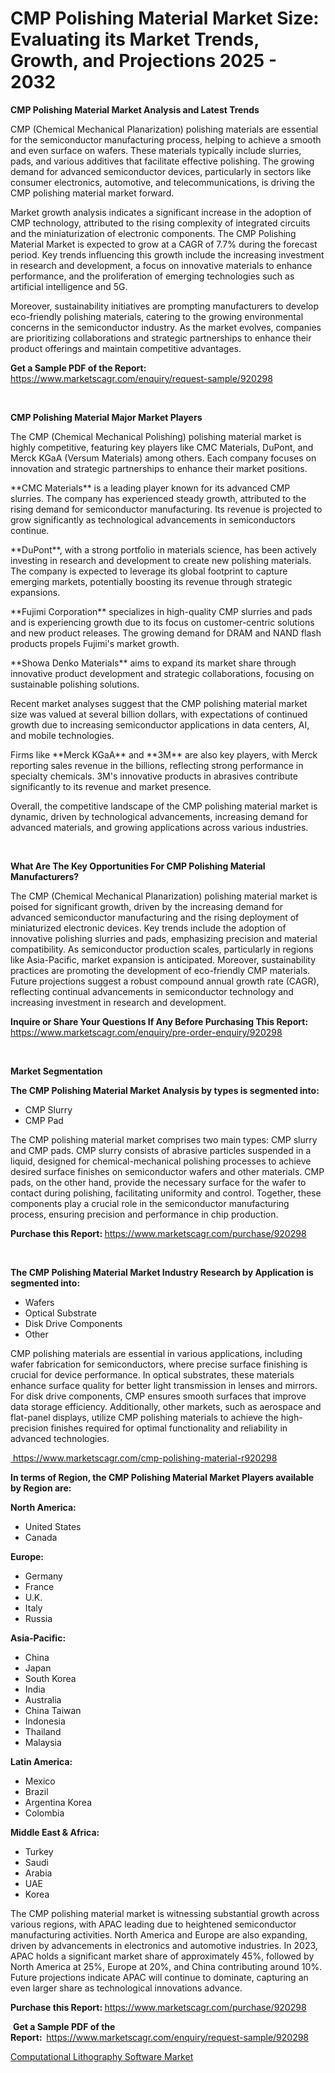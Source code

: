<p><h1>CMP Polishing Material Market Size: Evaluating its Market Trends, Growth, and Projections 2025 - 2032</h1></p><p><strong>CMP Polishing Material Market Analysis and Latest Trends</strong></p>
<p><p>CMP (Chemical Mechanical Planarization) polishing materials are essential for the semiconductor manufacturing process, helping to achieve a smooth and even surface on wafers. These materials typically include slurries, pads, and various additives that facilitate effective polishing. The growing demand for advanced semiconductor devices, particularly in sectors like consumer electronics, automotive, and telecommunications, is driving the CMP polishing material market forward.</p><p>Market growth analysis indicates a significant increase in the adoption of CMP technology, attributed to the rising complexity of integrated circuits and the miniaturization of electronic components. The CMP Polishing Material Market is expected to grow at a CAGR of 7.7% during the forecast period. Key trends influencing this growth include the increasing investment in research and development, a focus on innovative materials to enhance performance, and the proliferation of emerging technologies such as artificial intelligence and 5G.</p><p>Moreover, sustainability initiatives are prompting manufacturers to develop eco-friendly polishing materials, catering to the growing environmental concerns in the semiconductor industry. As the market evolves, companies are prioritizing collaborations and strategic partnerships to enhance their product offerings and maintain competitive advantages.</p></p>
<p><strong>Get a Sample PDF of the Report:&nbsp;</strong> <a href="https://www.marketscagr.com/enquiry/request-sample/920298?utm_campaign=2039&utm_medium=2&utm_source=Github&utm_content=ia&utm_term=07032025&utm_id=cmp-polishing-material">https://www.marketscagr.com/enquiry/request-sample/920298</a></p>
<p>&nbsp;</p>
<p><strong>CMP Polishing Material Major Market Players</strong></p>
<p><p>The CMP (Chemical Mechanical Polishing) polishing material market is highly competitive, featuring key players like CMC Materials, DuPont, and Merck KGaA (Versum Materials) among others. Each company focuses on innovation and strategic partnerships to enhance their market positions.</p><p>**CMC Materials** is a leading player known for its advanced CMP slurries. The company has experienced steady growth, attributed to the rising demand for semiconductor manufacturing. Its revenue is projected to grow significantly as technological advancements in semiconductors continue.</p><p>**DuPont**, with a strong portfolio in materials science, has been actively investing in research and development to create new polishing materials. The company is expected to leverage its global footprint to capture emerging markets, potentially boosting its revenue through strategic expansions.</p><p>**Fujimi Corporation** specializes in high-quality CMP slurries and pads and is experiencing growth due to its focus on customer-centric solutions and new product releases. The growing demand for DRAM and NAND flash products propels Fujimi's market growth.</p><p>**Showa Denko Materials** aims to expand its market share through innovative product development and strategic collaborations, focusing on sustainable polishing solutions.</p><p>Recent market analyses suggest that the CMP polishing material market size was valued at several billion dollars, with expectations of continued growth due to increasing semiconductor applications in data centers, AI, and mobile technologies. </p><p>Firms like **Merck KGaA** and **3M** are also key players, with Merck reporting sales revenue in the billions, reflecting strong performance in specialty chemicals. 3M's innovative products in abrasives contribute significantly to its revenue and market presence.</p><p>Overall, the competitive landscape of the CMP polishing material market is dynamic, driven by technological advancements, increasing demand for advanced materials, and growing applications across various industries.</p></p>
<p>&nbsp;</p>
<p><strong>What Are The Key Opportunities For CMP Polishing Material Manufacturers?</strong></p>
<p><p>The CMP (Chemical Mechanical Planarization) polishing material market is poised for significant growth, driven by the increasing demand for advanced semiconductor manufacturing and the rising deployment of miniaturized electronic devices. Key trends include the adoption of innovative polishing slurries and pads, emphasizing precision and material compatibility. As semiconductor production scales, particularly in regions like Asia-Pacific, market expansion is anticipated. Moreover, sustainability practices are promoting the development of eco-friendly CMP materials. Future projections suggest a robust compound annual growth rate (CAGR), reflecting continual advancements in semiconductor technology and increasing investment in research and development.</p></p>
<p><strong>Inquire or Share Your Questions If Any Before Purchasing This Report:</strong> <a href="https://www.marketscagr.com/enquiry/pre-order-enquiry/920298?utm_campaign=2039&utm_medium=2&utm_source=Github&utm_content=ia&utm_term=07032025&utm_id=cmp-polishing-material">https://www.marketscagr.com/enquiry/pre-order-enquiry/920298</a></p>
<p>&nbsp;</p>
<p><strong>Market Segmentation</strong></p>
<p><strong>The CMP Polishing Material Market Analysis by types is segmented into:</strong></p>
<p><ul><li>CMP Slurry</li><li>CMP Pad</li></ul></p>
<p><p>The CMP polishing material market comprises two main types: CMP slurry and CMP pads. CMP slurry consists of abrasive particles suspended in a liquid, designed for chemical-mechanical polishing processes to achieve desired surface finishes on semiconductor wafers and other materials. CMP pads, on the other hand, provide the necessary surface for the wafer to contact during polishing, facilitating uniformity and control. Together, these components play a crucial role in the semiconductor manufacturing process, ensuring precision and performance in chip production.</p></p>
<p><strong>Purchase this Report:&nbsp;</strong><a href="https://www.marketscagr.com/purchase/920298?utm_campaign=2039&utm_medium=2&utm_source=Github&utm_content=ia&utm_term=07032025&utm_id=cmp-polishing-material">https://www.marketscagr.com/purchase/920298</a></p>
<p>&nbsp;</p>
<p><strong>The CMP Polishing Material Market Industry Research by Application is segmented into:</strong></p>
<p><ul><li>Wafers</li><li>Optical Substrate</li><li>Disk Drive Components</li><li>Other</li></ul></p>
<p><p>CMP polishing materials are essential in various applications, including wafer fabrication for semiconductors, where precise surface finishing is crucial for device performance. In optical substrates, these materials enhance surface quality for better light transmission in lenses and mirrors. For disk drive components, CMP ensures smooth surfaces that improve data storage efficiency. Additionally, other markets, such as aerospace and flat-panel displays, utilize CMP polishing materials to achieve the high-precision finishes required for optimal functionality and reliability in advanced technologies.</p></p>
<p><a href="https://www.marketscagr.com/cmp-polishing-material-r920298?utm_campaign=2039&utm_medium=2&utm_source=Github&utm_content=ia&utm_term=07032025&utm_id=cmp-polishing-material">&nbsp;https://www.marketscagr.com/cmp-polishing-material-r920298</a></p>
<p><strong>In terms of Region, the CMP Polishing Material Market Players available by Region are:</strong></p>
<p>
    <p> <strong> North America: </strong>
        <ul>
            <li>United States</li>
            <li>Canada</li>
        </ul>
        </p> 
    <p> <strong> Europe: </strong>
        <ul>
            <li>Germany</li>
            <li>France</li>
            <li>U.K.</li>
            <li>Italy</li>
            <li>Russia</li>
        </ul>
        </p> 
    <p> <strong> Asia-Pacific: </strong>
        <ul>
            <li>China</li>
            <li>Japan</li>
            <li>South Korea</li>
            <li>India</li>
            <li>Australia</li>
            <li>China Taiwan</li>
            <li>Indonesia</li>
            <li>Thailand</li>
            <li>Malaysia</li>
        </ul>
        </p> 
    <p> <strong> Latin America: </strong>
        <ul>
            <li>Mexico</li>
            <li>Brazil</li>
            <li>Argentina Korea</li>
            <li>Colombia</li>
        </ul>
        </p> 
    <p> <strong> Middle East & Africa: </strong>
        <ul>
            <li>Turkey</li>
            <li>Saudi</li>
            <li>Arabia</li>
            <li>UAE</li>
            <li>Korea</li>
        </ul>
    </p>
    </p>
<p><p>The CMP polishing material market is witnessing substantial growth across various regions, with APAC leading due to heightened semiconductor manufacturing activities. North America and Europe are also expanding, driven by advancements in electronics and automotive industries. In 2023, APAC holds a significant market share of approximately 45%, followed by North America at 25%, Europe at 20%, and China contributing around 10%. Future projections indicate APAC will continue to dominate, capturing an even larger share as technological innovations advance.</p></p>
<p><strong>Purchase this Report: </strong><a href="https://www.marketscagr.com/purchase/920298?utm_campaign=2039&utm_medium=2&utm_source=Github&utm_content=ia&utm_term=07032025&utm_id=cmp-polishing-material">https://www.marketscagr.com/purchase/920298</a></p>
<p>&nbsp;<strong>Get a Sample PDF of the Report:&nbsp;&nbsp;</strong><a href="https://www.marketscagr.com/enquiry/request-sample/920298?utm_campaign=2039&utm_medium=2&utm_source=Github&utm_content=ia&utm_term=07032025&utm_id=cmp-polishing-material">https://www.marketscagr.com/enquiry/request-sample/920298</a></p>
<p><strong></strong></p>
<p><p><a href="https://github.com/SamiaChowdhury801/Market-Research-Report-List-1/blob/main/computational-lithography-software-market.md?utm_campaign=2039&utm_medium=2&utm_source=Github&utm_content=ia&utm_term=07032025&utm_id=cmp-polishing-material">Computational Lithography Software Market</a></p></p>
